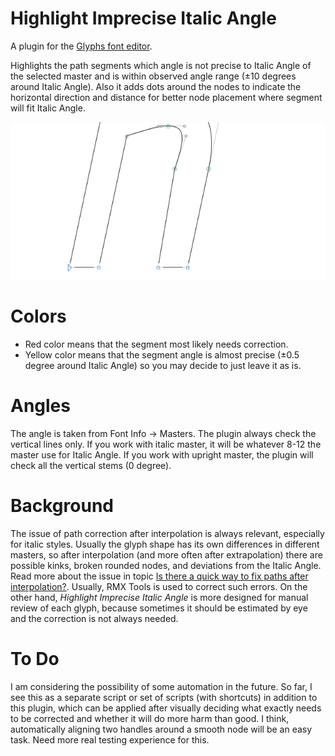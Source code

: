 # Highlight Imprecise Italic Angle

A plugin for the [Glyphs font editor](http://glyphsapp.com/).

Highlights the path segments which angle is not precise to Italic Angle of the selected master and is within observed angle range (±10 degrees around Italic Angle). Also it adds dots around the nodes to indicate the horizontal direction and distance for better node placement where segment will fit Italic Angle.

![](PreviewAnimation.gif)

# Colors

- Red color means that the segment most likely needs correction.
- Yellow color means that the segment angle is almost precise (±0.5 degree around Italic Angle) so you may decide to just leave it as is.

# Angles

The angle is taken from Font Info -> Masters. The plugin always check the vertical lines only. If you work with italic master, it will be whatever 8-12 the master use for Italic Angle. If you work with upright master, the plugin will check all the vertical stems (0 degree).

# Background

The issue of path correction after interpolation is always relevant, especially for italic styles. Usually the glyph shape has its own differences in different masters, so after interpolation (and more often after extrapolation) there are possible kinks, broken rounded nodes, and deviations from the Italic Angle. Read more about the issue in topic [Is there a quick way to fix paths after interpolation?](https://forum.glyphsapp.com/t/is-there-a-quick-way-to-fix-paths-after-interpolation/3311). Usually, RMX Tools is used to correct such errors. On the other hand, *Highlight Imprecise Italic Angle* is more designed for manual review of each glyph, because sometimes it should be estimated by eye and the correction is not always needed.

# To Do

I am considering the possibility of some automation in the future. So far, I see this as a separate script or set of scripts (with shortcuts) in addition to this plugin, which can be applied after visually deciding what exactly needs to be corrected and whether it will do more harm than good. I think, automatically aligning two handles around a smooth node will be an easy task. Need more real testing experience for this.